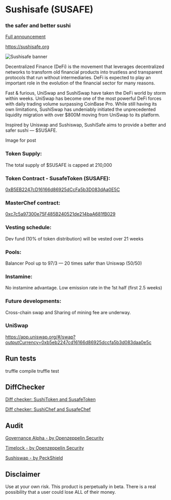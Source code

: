 # Sushisafe (SUSAFE)
### the safer and better sushi

[Full announcement](https://medium.com/sushisafe/introducing-sushisafe-and-susafe-token-f48bca941f5e)

https://sushisafe.org

![Sushisafe banner](https://miro.medium.com/max/700/1*Jp1CY9NDwyNoO1ZZ75-9wQ.jpeg)

Decentralized Finance (DeFi) is the movement that leverages decentralized networks to transform old financial products into trustless and transparent protocols that run without intermediaries. DeFi is expected to play an important role in the evolution of the financial sector for many reasons.

Fast & furious, UniSwap and SushiSwap have taken the DeFi world by storm within weeks. UniSwap has become one of the most powerful DeFi forces with daily trading volume surpassing CoinBase Pro. While still having its own limitations, SushiSwap has undeniably initiated the unprecedented liquidity migration with over $800M moving from UniSwap to its platform.

Inspired by Uniswap and Sushiswap, SushiSafe aims to provide a better and safer sushi — $SUSAFE.

Image for post

### Token Supply:
The total supply of $SUSAFE is capped at 210,000

### Token Contract - SusafeToken (SUSAFE):
[0xB5EB2247cD16166d86925dCcFa5b3D083dAa0E5C](https://etherscan.io/address/0xb5eb2247cd16166d86925dccfa5b3d083daa0e5c)

### MasterChef contract:
[0xc7c5a97300e75F485B240521de214baA681fB029](https://etherscan.io/address/0xc7c5a97300e75f485b240521de214baa681fb029)

### Vesting schedule:
Dev fund (10% of token distribution) will be vested over 21 weeks

### Pools:
Balancer Pool up to 97/3 — 20 times safer than Uniswap (50/50)

### Instamine:
No instamine advantage. Low emission rate in the 1st half (first 2.5 weeks)

### Future developments:
Cross-chain swap and Sharing of mining fee are underway.

### UniSwap
https://app.uniswap.org/#/swap?outputCurrency=0xb5eb2247cd16166d86925dccfa5b3d083daa0e5c

## Run tests
truffle compile
truffle test

## DiffChecker
[Diff checker: SushiToken and SusafeToken](https://www.diffchecker.com/RRfCDOxj)

[Diff checker: SushiChef and SusafeChef](https://www.diffchecker.com/ENrl4SFw)

## Audit
[Governance Alpha - by Openzeppelin Security](https://blog.openzeppelin.com/compound-alpha-governance-system-audit/)

[Timelock - by Openzeppelin Security](https://blog.openzeppelin.com/compound-finance-patch-audit/)

[Sushiswap - by PeckShield](https://github.com/peckshield/publications/blob/master/audit_reports/PeckShield-Audit-Report-SushiSwap-v1.0.pdf)

## Disclaimer
Use at your own risk. This product is perpetually in beta. There is a real possibility that a user could lose ALL of their money.
